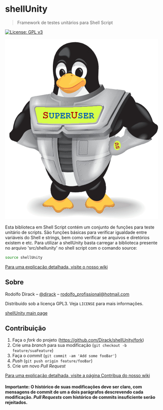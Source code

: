 # shellUnity

> Framework de testes unitários para Shell Script

[![License: GPL v3](https://img.shields.io/badge/License-GPLv3-blue.svg)](https://www.gnu.org/licenses/gpl-3.0)

<img src="https://github.com/Dirack/shellUnity/blob/main/res/superuser-superhero.jpg" width="500">

Esta biblioteca em Shell Script contém um conjunto de funções para teste unitário de scripts. São funções
básicas para verificar igualdade entre variáveis do Shell e strings, bem como verificar se arquivos e diretórios
existem e etc.
Para utilizar a shellUnity basta carregar a biblioteca presente no arquivo 'src/shellunity' no shell script com o comando source:

```sh
source shellUnity
```

[Para uma explicação detalhada, visite o nosso wiki](https://github.com/Dirack/Shellinclude/wiki)

## Sobre

Rodolfo Dirack – [@dirack](https://github.com/Dirack) – rodolfo_profissional@hotmail.com

Distribuído sob a licença GPL3. Veja `LICENSE` para mais informações.

[shellUnity main page](https://github.com/Dirack/shellUnity)

## Contribuição

1. Faça o _fork_ do projeto (<https://github.com/Dirack/shellUnity/fork>)
2. Crie uma _branch_ para sua modificação (`git checkout -b feature/suaFeature`)
3. Faça o _commit_ (`git commit -am 'Add some fooBar'`)
4. _Push_ (`git push origin feature/fooBar`)
5. Crie um novo _Pull Request_

[Para uma explicação detalhada, visite a página Contribua do nosso wiki](https://github.com/Dirack/Shellinclude/wiki/Contribua)

#### Importante: O histórico de suas modificações deve ser claro, com mensagens de commit de um a dois parágrafos descrevendo cada modificação. _Pull Requests_ com histórico de commits insuficiente serão rejeitados.
